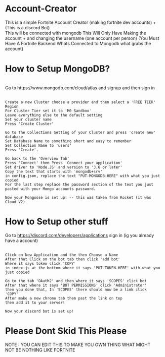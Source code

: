 # Account-Creator
This is a simple Fortnite Account Creator (making fortnite dev accounts) + (This is a discord Bot)
<br>
This will be connected with mongodb
This Will Only Have Making the account + and changing the username (one account per person)
(You Must Have A Fortnite Backend Whats Connected to Mongodb what grabs the account)
# How to Setup MongoDB?
<br>
Go to https://www.mongodb.com/cloud/atlas and signup and then sign in 
<br><br>

	Create a new Cluster choose a provider and then select a 'FREE TIER' Region 
	For Cluster Tier set it to 'M0 Sandbox'
	Leave everything else to the default setting 
	Set your cluster name 
	Press 'Create Cluster'
  
	Go to the Collections Setting of your Cluster and press 'create new' database 
	Set Database Name to something short and easy to remember 
	Set Collection Name to 'users'
	Press 'Create'. 
	 
	Go back to the 'Overview Tab' 
	Press 'Connect' then Press 'Connect your application' 
	Set driver to 'Node.JS' and version to '3.6 or later'
	Copy the text that starts with 'mongodb+srv'
	in config.json, replace the text "PUT-MONGODB-HERE" with what you just copied 
	For the last step replace the password section of the text you just pasted with your Mongo accounts password.
	 
	Now your Mongoose is set up! -- this was taken from Rocket (it was Cloud V2) 

# How to Setup other stuff
Go to https://discord.com/developers/applications sign in (ig you already have a account)
<br><br>

	Click on New Application and the then Choose a Name
	After that Click on the bot tab then click 'add bot'
	Where it says token click 'COPY'
	in index.js at the bottom where it says 'PUT-TOKEN-HERE' with what you just copied
	
	Go to the tab 'OAuth2' and then where it says 'SCOPES' click bot
	After that where it says 'BOT PERMISSIONS' click 'Administrator'
	then you done that, In 'SCOPES' there should now be a link click 'COPY'
	After make a new chrome tab then past the link on top 
	then add it to your server!
	
	Now your discord bot is set up!
# Please Dont Skid This Please

NOTE : YOU CAN EDIT THIS TO MAKE YOU OWN THING WHAT MIGHT NOT BE NOTHING LIKE FORTNITE
